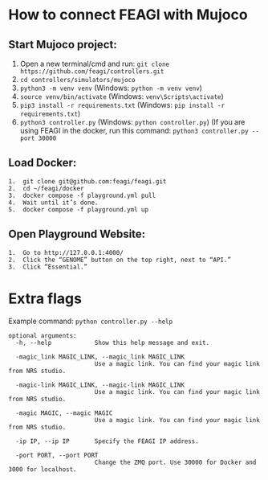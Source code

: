 # How to connect FEAGI with Mujoco

## Start Mujoco project:
1.	Open a new terminal/cmd and run: `git clone https://github.com/feagi/controllers.git`
2. `cd controllers/simulators/mujoco`
3. `python3 -m venv venv` (Windows: `python -m venv venv`)
4. `source venv/bin/activate` (Windows: `venv\Scripts\activate`)
5. `pip3 install -r requirements.txt` (Windows: `pip install -r requirements.txt`)
6. `python3 controller.py` (Windows: `python controller.py`) (If you are using FEAGI in the docker, run this command: `python3 controller.py --port 30000`

## Load Docker:

	1.	git clone git@github.com:feagi/feagi.git
	2.	cd ~/feagi/docker
	3.	docker compose -f playground.yml pull
	4.	Wait until it’s done.
	5.	docker compose -f playground.yml up

## Open Playground Website:

	1.	Go to http://127.0.0.1:4000/
	2.	Click the “GENOME” button on the top right, next to “API.”
	3.	Click “Essential.”


# Extra flags
Example command: `python controller.py --help`
```
optional arguments:
  -h, --help            Show this help message and exit.
  
  -magic_link MAGIC_LINK, --magic_link MAGIC_LINK
                        Use a magic link. You can find your magic link from NRS studio.
                        
  -magic-link MAGIC_LINK, --magic-link MAGIC_LINK
                        Use a magic link. You can find your magic link from NRS studio.
                        
  -magic MAGIC, --magic MAGIC
                        Use a magic link. You can find your magic link from NRS studio.
                        
  -ip IP, --ip IP       Specify the FEAGI IP address.
  
  -port PORT, --port PORT
                        Change the ZMQ port. Use 30000 for Docker and 3000 for localhost.

```
